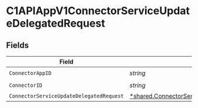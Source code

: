 # C1APIAppV1ConnectorServiceUpdateDelegatedRequest


## Fields

| Field                                                                                                                  | Type                                                                                                                   | Required                                                                                                               | Description                                                                                                            |
| ---------------------------------------------------------------------------------------------------------------------- | ---------------------------------------------------------------------------------------------------------------------- | ---------------------------------------------------------------------------------------------------------------------- | ---------------------------------------------------------------------------------------------------------------------- |
| `ConnectorAppID`                                                                                                       | *string*                                                                                                               | :heavy_check_mark:                                                                                                     | N/A                                                                                                                    |
| `ConnectorID`                                                                                                          | *string*                                                                                                               | :heavy_check_mark:                                                                                                     | N/A                                                                                                                    |
| `ConnectorServiceUpdateDelegatedRequest`                                                                               | [*shared.ConnectorServiceUpdateDelegatedRequest](../../../pkg/models/shared/connectorserviceupdatedelegatedrequest.md) | :heavy_minus_sign:                                                                                                     | N/A                                                                                                                    |